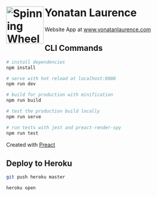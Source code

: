 # <img align="left" width="100" height="100" alt="Spinning Wheel Icon" src="https://s3-us-west-2.amazonaws.com/yonatanlaurence.com/spinning-wheel-2018.09.05.png"> Yonatan Laurence
Website App at www.yonatanlaurence.com

## CLI Commands

``` bash
# install dependencies
npm install

# serve with hot reload at localhost:8080
npm run dev

# build for production with minification
npm run build

# test the production build locally
npm run serve

# run tests with jest and preact-render-spy 
npm run test
```
Created with [Preact](https://github.com/developit/preact-cli)

## Deploy to Heroku
```bash
git push heroku master

heroku open
```
